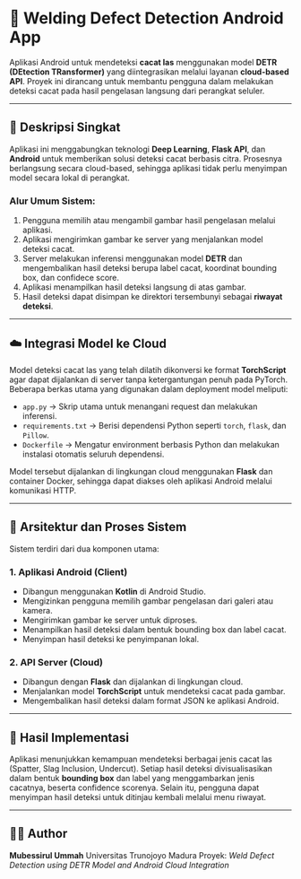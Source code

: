 # 🧠 Welding Defect Detection Android App

Aplikasi Android untuk mendeteksi **cacat las** menggunakan model **DETR (DEtection TRansformer)** yang diintegrasikan melalui layanan **cloud-based API**.
Proyek ini dirancang untuk membantu pengguna dalam melakukan deteksi cacat pada hasil pengelasan langsung dari perangkat seluler.

---

## 🚀 Deskripsi Singkat

Aplikasi ini menggabungkan teknologi **Deep Learning**, **Flask API**, dan **Android** untuk memberikan solusi deteksi cacat berbasis citra.
Prosesnya berlangsung secara cloud-based, sehingga aplikasi tidak perlu menyimpan model secara lokal di perangkat.

### Alur Umum Sistem:

1. Pengguna memilih atau mengambil gambar hasil pengelasan melalui aplikasi.
2. Aplikasi mengirimkan gambar ke server yang menjalankan model deteksi cacat.
3. Server melakukan inferensi menggunakan model **DETR** dan mengembalikan hasil deteksi berupa label cacat, koordinat bounding box, dan confidece score.
4. Aplikasi menampilkan hasil deteksi langsung di atas gambar.
5. Hasil deteksi dapat disimpan ke direktori tersembunyi sebagai **riwayat deteksi**.

---

## ☁️ Integrasi Model ke Cloud

Model deteksi cacat las yang telah dilatih dikonversi ke format **TorchScript** agar dapat dijalankan di server tanpa ketergantungan penuh pada PyTorch.
Beberapa berkas utama yang digunakan dalam deployment model meliputi:

* `app.py` → Skrip utama untuk menangani request dan melakukan inferensi.
* `requirements.txt` → Berisi dependensi Python seperti `torch`, `flask`, dan `Pillow`.
* `Dockerfile` → Mengatur environment berbasis Python dan melakukan instalasi otomatis seluruh dependensi.

Model tersebut dijalankan di lingkungan cloud menggunakan **Flask** dan container Docker, sehingga dapat diakses oleh aplikasi Android melalui komunikasi HTTP.

---

## 🔄 Arsitektur dan Proses Sistem

Sistem terdiri dari dua komponen utama:

### 1. Aplikasi Android (Client)

* Dibangun menggunakan **Kotlin** di Android Studio.
* Mengizinkan pengguna memilih gambar pengelasan dari galeri atau kamera.
* Mengirimkan gambar ke server untuk diproses.
* Menampilkan hasil deteksi dalam bentuk bounding box dan label cacat.
* Menyimpan hasil deteksi ke penyimpanan lokal.

### 2. API Server (Cloud)

* Dibangun dengan **Flask** dan dijalankan di lingkungan cloud.
* Menjalankan model **TorchScript** untuk mendeteksi cacat pada gambar.
* Mengembalikan hasil deteksi dalam format JSON ke aplikasi Android.

---

## 📱 Hasil Implementasi

Aplikasi menunjukkan kemampuan mendeteksi berbagai jenis cacat las (Spatter, Slag Inclusion, Undercut).
Setiap hasil deteksi divisualisasikan dalam bentuk **bounding box** dan label yang menggambarkan jenis cacatnya, beserta confidence scorenya.
Selain itu, pengguna dapat menyimpan hasil deteksi untuk ditinjau kembali melalui menu riwayat.

---

## 👨‍💻 Author

**Mubessirul Ummah**
Universitas Trunojoyo Madura
Proyek: *Weld Defect Detection using DETR Model and Android Cloud Integration*

